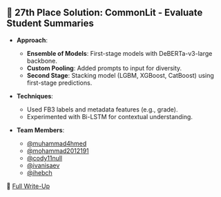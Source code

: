 ## 📝 **27th Place Solution: CommonLit - Evaluate Student Summaries**

- **Approach**:
  - **Ensemble of Models**: First-stage models with DeBERTa-v3-large backbone.
  - **Custom Pooling**: Added prompts to input for diversity.
  - **Second Stage**: Stacking model (LGBM, XGBoost, CatBoost) using first-stage predictions.

- **Techniques**:
  - Used FB3 labels and metadata features (e.g., grade).
  - Experimented with Bi-LSTM for contextual understanding.

- **Team Members**: 
  - [@muhammad4hmed](https://www.kaggle.com/muhammad4hmed)
  - [@mohammad2012191](https://www.kaggle.com/mohammad2012191)
  - [@cody11null](https://www.kaggle.com/cody11null)
  - [@ivanisaev](https://www.kaggle.com/ivanisaev)
  - [@ihebch](https://www.kaggle.com/ihebch)

🔗 [Full Write-Up](https://www.kaggle.com/competitions/commonlit-evaluate-student-summaries/discussion/446542)
